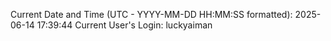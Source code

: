 Current Date and Time (UTC - YYYY-MM-DD HH:MM:SS formatted): 2025-06-14 17:39:44
Current User's Login: luckyaiman
